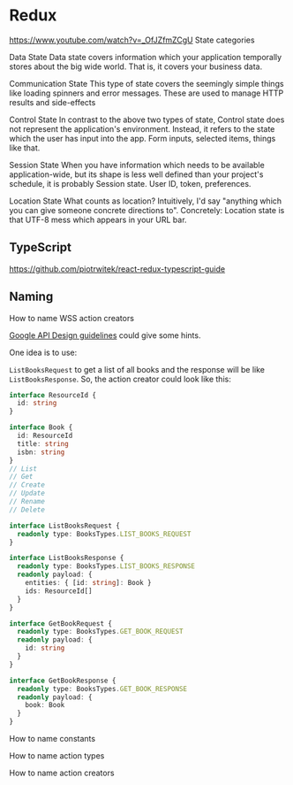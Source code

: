 # Redux

https://www.youtube.com/watch?v=_OfJZfmZCgU
State categories

Data State
Data state covers information which your application temporally stores about the big wide world. That is, it covers your business data.

Communication State
This type of state covers the seemingly simple things like loading spinners and error messages. These are used to manage HTTP results and side-effects

Control State
In contrast to the above two types of state, Control state does not represent the application's environment. Instead, it refers to the state which the user has input into the app. Form inputs, selected items, things like that.

Session State
When you have information which needs to be available application-wide, but its shape is less well defined than your project's schedule, it is probably Session state.
User ID, token, preferences.

Location State
What counts as location? Intuitively, I'd say "anything which you can give someone concrete directions to". Concretely: Location state is that UTF-8 mess which appears in your URL bar.

## TypeScript

https://github.com/piotrwitek/react-redux-typescript-guide

## Naming

How to name WSS action creators

[Google API Design guidelines](https://cloud.google.com/apis/design/naming_convention#method_names) could give some hints.

One idea is to use:

`ListBooksRequest` to get a list of all books and the response will be like `ListBooksResponse`. So, the action creator could look like this:

```ts
interface ResourceId {
  id: string
}

interface Book {
  id: ResourceId
  title: string
  isbn: string
}
// List
// Get
// Create
// Update
// Rename
// Delete

interface ListBooksRequest {
  readonly type: BooksTypes.LIST_BOOKS_REQUEST
}

interface ListBooksResponse {
  readonly type: BooksTypes.LIST_BOOKS_RESPONSE
  readonly payload: {
    entities: { [id: string]: Book }
    ids: ResourceId[]
  }
}

interface GetBookRequest {
  readonly type: BooksTypes.GET_BOOK_REQUEST
  readonly payload: {
    id: string
  }
}

interface GetBookResponse {
  readonly type: BooksTypes.GET_BOOK_RESPONSE
  readonly payload: {
    book: Book
  }
}
```

How to name constants

How to name action types

How to name action creators
